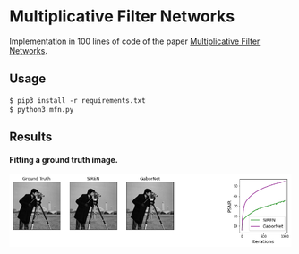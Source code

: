 # Multiplicative Filter Networks

Implementation in 100 lines of code of the paper [Multiplicative Filter Networks](https://openreview.net/forum?id=OmtmcPkkhT).

## Usage

```commandline
$ pip3 install -r requirements.txt
$ python3 mfn.py
```

## Results

#### Fitting a ground truth image.
![](Imgs/Multiplicative_Filter_Networks.png)

